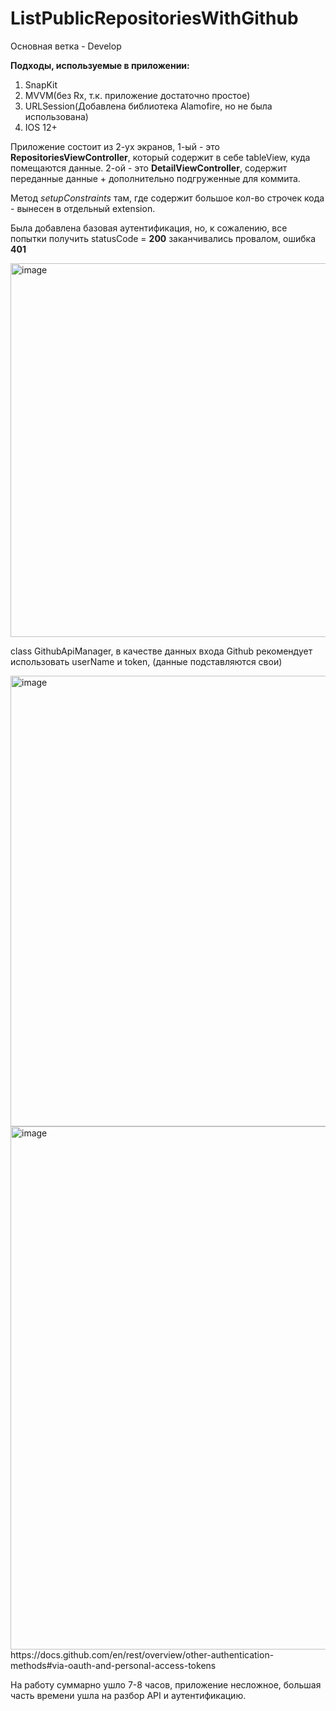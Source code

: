 # ListPublicRepositoriesWithGithub

Основная ветка - Develop

**Подходы, используемые в приложении:** 
1) SnapKit
2) MVVM(без Rx, т.к. приложение достаточно простое)
3) URLSession(Добавлена библиотека Alamofire, но не была использована)
4) IOS 12+

Приложение состоит из 2-ух экранов, 1-ый - это **RepositoriesViewController**, который содержит в себе tableView, куда помещаются данные. 2-ой - это **DetailViewController**, содержит переданные данные + дополнительно подгруженные для коммита.

Метод *setupConstraints* там, где содержит большое кол-во строчек кода - вынесен в отдельный extension.

Была добавлена базовая аутентификация, но, к сожалению, все попытки получить statusCode = **200** заканчивались провалом, ошибка **401**

<img width="598" alt="image" src="https://user-images.githubusercontent.com/85112686/146852724-e7c8a034-91c9-413e-a0c5-f54ef45afe2e.png">

class GithubApiManager, в качестве данных входа Github рекомендует использовать userName и token, (данные подставляются свои)

<img width="721" alt="image" src="https://user-images.githubusercontent.com/85112686/146852884-3e9b0deb-0271-49ae-8d55-e0e1e4ba00ed.png">

<img width="837" alt="image" src="https://user-images.githubusercontent.com/85112686/146853094-2d95501a-3578-4561-91dd-468dff54a2a3.png">
https://docs.github.com/en/rest/overview/other-authentication-methods#via-oauth-and-personal-access-tokens

На работу суммарно ушло 7-8 часов, приложение несложное, большая часть времени ушла на разбор API и аутентификацию.
